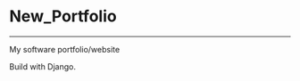 # New_Portfolio
________________________________________________
My software portfolio/website

Build with Django.
